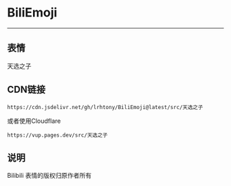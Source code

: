 # BiliEmoji
---
## 表情
天选之子
## CDN链接
```
https://cdn.jsdelivr.net/gh/lrhtony/BiliEmoji@latest/src/天选之子
```
或者使用Cloudflare
```
https://vup.pages.dev/src/天选之子
```
## 说明
Bilibili 表情的版权归原作者所有

